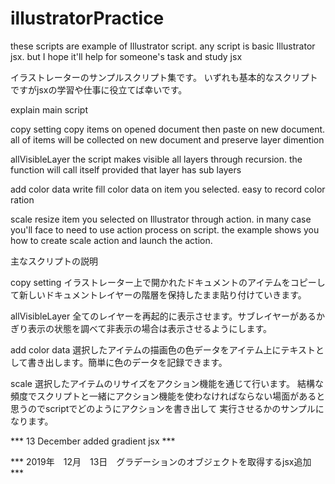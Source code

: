 # illustratorPractice

these scripts are example of Illustrator script.
any script is basic Illustrator jsx.
but I hope it'll help for someone's task and study jsx

イラストレーターのサンプルスクリプト集です。
いずれも基本的なスクリプトですがjsxの学習や仕事に役立てば幸いです。


explain main script

copy setting
copy items on opened document then paste on new document. all of items will be collected on new document and preserve layer dimention

allVisibleLayer
the script makes visible all layers through recursion.
the function will call itself provided that layer has sub layers

add color data
write fill color data on item you selected.
easy to record color ration

scale
resize item you selected on Illustrator through action.
in many case you'll face to need to use action process on script.
the example shows you how to create scale action and launch the action.

主なスクリプトの説明

copy setting
イラストレーター上で開かれたドキュメントのアイテムをコピーして新しいドキュメントレイヤーの階層を保持したまま貼り付けていきます。

allVisibleLayer
全てのレイヤーを再起的に表示させます。サブレイヤーがあるかぎり表示の状態を調べて非表示の場合は表示させるようにします。

add color data
選択したアイテムの描画色の色データをアイテム上にテキストとして書き出します。簡単に色のデータを記録できます。

scale
選択したアイテムのリサイズをアクション機能を通じて行います。
結構な頻度でスクリプトと一緒にアクション機能を使わなければならない場面があると思うのでscriptでどのようにアクションを書き出して
実行させるかのサンプルになります。




*** 13 December added gradient jsx ***

*** 2019年　12月　13日　グラデーションのオブジェクトを取得するjsx追加 ***
